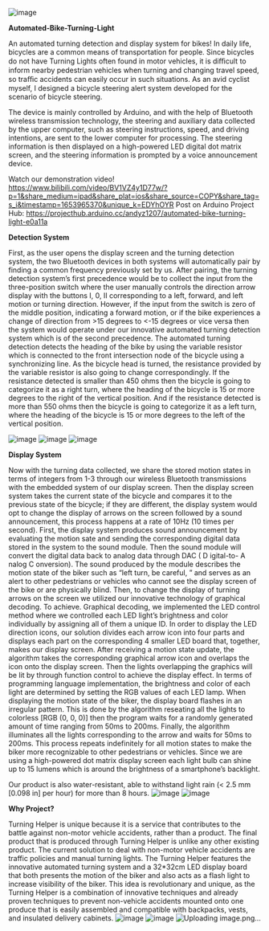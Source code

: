 ![image](https://github.com/yifan1207/Automated-Bike-Turning-Light/assets/117659507/8a1ce39b-47ff-44ab-8e80-f6affe6a5464)

**Automated-Bike-Turning-Light**

An automated turning detection and display system for bikes!
In daily life, bicycles are a common means of transportation for people. Since bicycles do not have Turning Lights often found in motor vehicles, it is diﬃcult to inform nearby pedestrian vehicles when turning and changing travel speed, so traﬃc accidents can easily occur in such situations. As an avid cyclist myself, I designed a bicycle steering alert system developed for the scenario of bicycle steering. 

The device is mainly controlled by Arduino, and with the help of Bluetooth wireless transmission technology, the steering and auxiliary data collected by the upper computer, such as steering instructions, speed, and driving intentions, are sent to the lower computer for processing. The steering information is then displayed on a high-powered LED digital dot matrix screen, and the steering information is prompted by a voice announcement device. 

Watch our demonstration video! https://www.bilibili.com/video/BV1VZ4y1D77w/?p=1&share_medium=ipad&share_plat=ios&share_source=COPY&share_tag=s_i&timestamp=1653965370&unique_k=EDYhOYR
Post on Arduino Project Hub: https://projecthub.arduino.cc/andyz1207/automated-bike-turning-light-e0a11a


**Detection System**

First, as the user opens the display screen and the turning detection system, the two Bluetooth devices in both systems will automatically pair by finding a common frequency previously set by us. After pairing, the turning detection system’s first precedence would be to collect the input from the three-position switch where the user manually controls the direction arrow display with the buttons I, 0, II corresponding to a left, forward, and left motion or turning direction. However, if the input from the switch is zero of the middle position, indicating a forward motion, or if the bike experiences a change of direction from >15 degrees to <-15 degrees or vice versa then the system would operate under our innovative automated turning detection system which is of the second precedence. The automated turning detection detects the heading of the bike by using the variable resistor which is connected to the front intersection node of the bicycle using a synchronizing line. As the bicycle head is turned, the resistance provided by the variable resistor is also going to change correspondingly. If the resistance detected is smaller than 450 ohms then the bicycle is going to categorize it as a right turn, where the heading of the bicycle is 15 or more degrees to the right of the vertical position. And if the resistance detected is more than 550 ohms then the bicycle is going to categorize it as a left turn, where the heading of the bicycle is 15 or more degrees to the left of the vertical position. 

![image](https://github.com/yifan1207/Automated-Bike-Turning-Light/assets/117659507/5684530f-9f1f-4f6d-9c60-1d31dbc75431)
![image](https://github.com/yifan1207/Automated-Bike-Turning-Light/assets/117659507/77eea1dc-fa1f-4ec0-8189-fd25b575079e)
![image](https://github.com/yifan1207/Automated-Bike-Turning-Light/assets/117659507/9fec83d8-5a22-4688-9936-d5100d4d2cd9)

 

**Display System**

Now with the turning data collected, we share the stored motion states in terms of integers from 1-3 through our wireless Bluetooth transmissions with the embedded system of our display screen. Then the display screen system takes the current state of the bicycle and compares it to the previous state of the bicycle; if they are different, the display system would opt to change the display of arrows on the screen followed by a sound announcement, this process happens at a rate of 10Hz (10 times per second). 
First, the display system produces sound announcement by evaluating the motion sate and sending the corresponding digital data stored in the system to the sound module. Then the sound module will convert the digital data back to analog data through DAC ( D igital-to- A nalog C onversion). The sound produced by the module describes the motion state of the biker such as “left turn, be careful, ” and serves as an alert to other pedestrians or vehicles who cannot see the display screen of the bike or are physically blind. 
Then, to change the display of turning arrows on the screen we utilized our innovative technology of graphical decoding. To achieve. Graphical decoding, we implemented the LED control method where we controlled each LED light’s brightness and color individually by assigning all of them a unique ID. In order to display the LED direction icons, our solution divides each arrow icon into four parts and displays each part on the corresponding 4 smaller LED board that, together, makes our display screen. After receiving a motion state update, the algorithm takes the corresponding graphical arrow icon and overlaps the icon onto the display screen. Then the lights overlapping the graphics will be lit by through function control to achieve the display effect. In terms of programming language implementation, the brightness and color of each light are determined by setting the RGB values of each LED lamp. 
When displaying the motion state of the biker, the display board flashes in an irregular pattern. This is done by the algorithm reseating all the lights to colorless [RGB (0, 0, 0)] then the program waits for a randomly generated amount of time ranging from 50ms to 200ms. Finally, the algorithm illuminates all the lights corresponding to the arrow and waits for 50ms to 200ms. This process repeats indefinitely for all motion states to make the biker more recognizable to other pedestrians or vehicles. Since we are using a high-powered dot matrix display screen each light bulb can shine up to 15 lumens which is around the brightness of a smartphone’s backlight. 

Our product is also water-resistant, able to withstand light rain (< 2.5 mm [0.098 in] per hour) for more than 8 hours.
![image](https://github.com/yifan1207/Automated-Bike-Turning-Light/assets/117659507/c5f75f0d-1ed2-4c4f-8471-93fb438b6962)
![image](https://github.com/yifan1207/Automated-Bike-Turning-Light/assets/117659507/afd350bb-02a1-4038-adce-4c85094edb88)


**Why Project?**

Turning Helper is unique because it is a service that contributes to the battle against non-motor vehicle accidents, rather than a product. The final product that is produced through Turning Helper is unlike any other existing product. The current solution to deal with non-motor vehicle accidents are traffic policies and manual turning lights. The Turning Helper features the innovative automated turning system and a 32*32cm LED display board that both presents the motion of the biker and also acts as a flash light to increase visibility of the biker. This idea is revolutionary and unique, as the Turning Helper is a combination of innovative techniques and already proven techniques to prevent non-vehicle accidents mounted onto one produce that is easily assembled and compatible with backpacks, vests, and insulated delivery cabinets. 
![image](https://github.com/yifan1207/Automated-Bike-Turning-Light/assets/117659507/1ed1375e-2be2-4e79-a9a1-58e503fd4486)
![image](https://github.com/yifan1207/Automated-Bike-Turning-Light/assets/117659507/a654f6d4-4db5-4fbf-96d3-79687c7edd2a)
![Uploading image.png…]()


